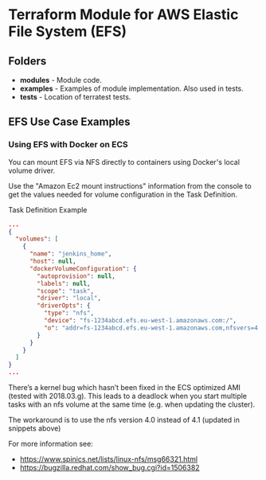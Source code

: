 # Terraform Module for AWS Elastic File System (EFS)

## Folders

* **modules**  - Module code.
* **examples** - Examples of module implementation. Also used in tests.
* **tests**    - Location of terratest tests.

## EFS Use Case Examples

### Using EFS with Docker on ECS

You can mount EFS via NFS directly to containers using Docker's local volume driver.

Use the "Amazon Ec2 mount instructions" information from the console to get the values needed for volume configuration in the Task Definition.

Task Definition Example

``` json
...
{
  "volumes": [
    {
      "name": "jenkins_home",
      "host": null,
      "dockerVolumeConfiguration": {
        "autoprovision": null,
        "labels": null,
        "scope": "task",
        "driver": "local",
        "driverOpts": {
          "type": "nfs",
          "device": "fs-1234abcd.efs.eu-west-1.amazonaws.com:/",
          "o": "addr=fs-1234abcd.efs.eu-west-1.amazonaws.com,nfsvers=4.0,rsize=1048576,wsize=1048576,hard,timeo=600,retrans=2"
        }
      }
    }
  ]
}
...
```

There’s a kernel bug which hasn’t been fixed in the ECS optimized AMI (tested with 2018.03.g).
This leads to a deadlock when you start multiple tasks with an nfs volume at the same time (e.g. when updating the cluster).

The workaround is to use the nfs version 4.0 instead of 4.1 (updated in snippets above)

For more information see:

* https://www.spinics.net/lists/linux-nfs/msg66321.html
* https://bugzilla.redhat.com/show_bug.cgi?id=1506382
